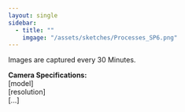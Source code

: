 ```yaml
---
layout: single
sidebar:
  - title: ""
    imgage: "/assets/sketches/Processes_SP6.png"
---
```


Images are captured every 30 Minutes.

**Camera Specifications:**  
[model]  
[resolution]  
[...]






